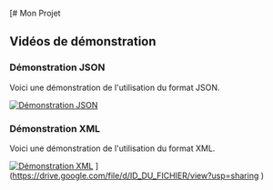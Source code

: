 [# Mon Projet

## Vidéos de démonstration

### Démonstration JSON
Voici une démonstration de l'utilisation du format JSON.

[![Démonstration JSON](https://img.youtube.com/vi/ID_DE_LA_VIDEO/maxresdefault.jpg)](videos/json.mp4)

### Démonstration XML
Voici une démonstration de l'utilisation du format XML.

[![Démonstration XML](https://img.youtube.com/vi/ID_DE_LA_VIDEO/maxresdefault.jpg)](videos/xml.mp4)
](https://drive.google.com/file/d/ID_DU_FICHIER/view?usp=sharing
)
